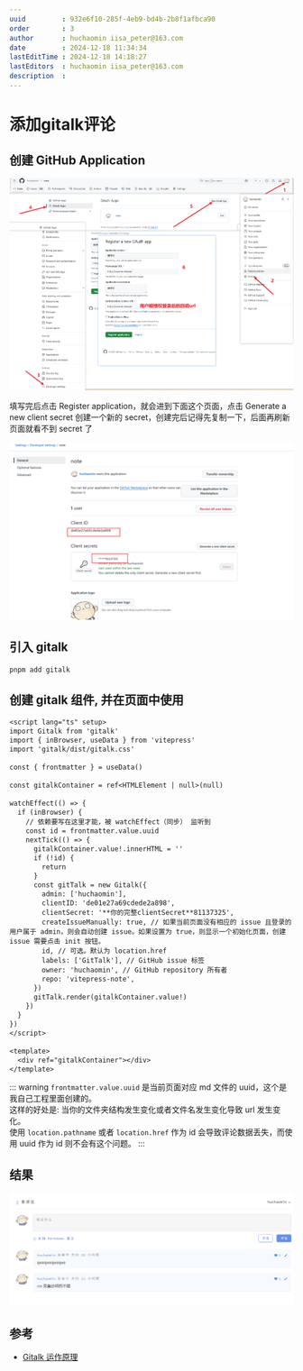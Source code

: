 ```yaml
---
uuid         : 932e6f10-285f-4eb9-bd4b-2b8f1afbca90
order        : 3
author       : huchaomin iisa_peter@163.com
date         : 2024-12-18 11:34:34
lastEditTime : 2024-12-18 14:18:27
lastEditors  : huchaomin iisa_peter@163.com
description  :
---
```


# 添加gitalk评论

## 创建 GitHub Application

![创建 GitHub Application](./创建GitHubApplication.png)

填写完后点击 Register application，就会进到下面这个页面，点击 Generate a new client secret 创建一个新的 secret，创建完后记得先复制一下，后面再刷新页面就看不到 secret 了

![创建 GitHub Application](./创建GitHubApplication2.png)

## 引入 gitalk

```bash
pnpm add gitalk
```

## 创建 gitalk 组件, 并在页面中使用

```vue
<script lang="ts" setup>
import Gitalk from 'gitalk'
import { inBrowser, useData } from 'vitepress'
import 'gitalk/dist/gitalk.css'

const { frontmatter } = useData()

const gitalkContainer = ref<HTMLElement | null>(null)

watchEffect(() => {
  if (inBrowser) {
    // 依赖要写在这里才能，被 watchEffect（同步） 监听到
    const id = frontmatter.value.uuid
    nextTick(() => {
      gitalkContainer.value!.innerHTML = ''
      if (!id) {
        return
      }
      const gitTalk = new Gitalk({
        admin: ['huchaomin'],
        clientID: 'de01e27a69cdede2a898',
        clientSecret: '**你的完整clientSecret**81137325',
        createIssueManually: true, // 如果当前页面没有相应的 issue 且登录的用户属于 admin，则会自动创建 issue。如果设置为 true，则显示一个初始化页面，创建 issue 需要点击 init 按钮。
        id, // 可选。默认为 location.href
        labels: ['GitTalk'], // GitHub issue 标签
        owner: 'huchaomin', // GitHub repository 所有者
        repo: 'vitepress-note',
      })
      gitTalk.render(gitalkContainer.value!)
    })
  }
})
</script>

<template>
  <div ref="gitalkContainer"></div>
</template>
```

::: warning
`frontmatter.value.uuid` 是当前页面对应 md 文件的 uuid，这个是我自己工程里面创建的。<br>
这样的好处是: 当你的文件夹结构发生变化或者文件名发生变化导致 url 发生变化。<br>
使用 `location.pathname` 或者 `location.href` 作为 id 会导致评论数据丢失，而使用 uuid 作为 id 则不会有这个问题。
:::

## 结果

![添加gitalk评论结果](./添加gitalk评论结果.png)

## 参考

- [Gitalk 运作原理](https://carl-zk.github.io/blog/2020/03/03/gitalk-%E8%BF%90%E4%BD%9C%E5%8E%9F%E7%90%86/)
